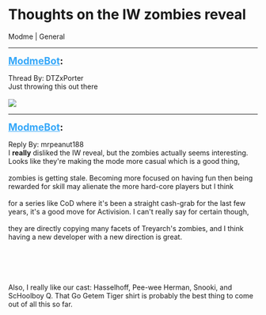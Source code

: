 # Thoughts on the IW zombies reveal
Modme | General

---
<strong style="font-size: 1.4em;"><span style="text-decoration: underline;text-decoration-color: #34a7f9;"><span style="color:#34a7f9;">ModmeBot</span></span>:</strong>

<p>Thread By: DTZxPorter<br />Just throwing this out there<br /><br /><img style="max-width: 500px;" src="http://image.prntscr.com/image/a0cda5a2748144caa7905aa93505e248.png"></p>

---
<strong style="font-size: 1.4em;"><span style="text-decoration: underline;text-decoration-color: #34a7f9;"><span style="color:#34a7f9;">ModmeBot</span></span>:</strong>

<p>Reply By: mrpeanut188<br />I <strong>really</strong> disliked the IW reveal, but the zombies actually seems interesting. Looks like they&#39;re making the mode more casual which is a good thing, <br /><br />zombies is getting stale. Becoming more focused on having fun then being rewarded for skill may alienate the more hard-core players but I think<br /><br />for a series like CoD where it&#39;s been a straight cash-grab for the last few years, it&#39;s a good move for Activision. I can&#39;t really say for certain though,<br /><br />they are directly copying many facets of Treyarch&#39;s zombies, and I think having a new developer with a new direction is great.<br /><br /><br /><br /><br /><br />Also, I really like our cast: Hasselhoff, Pee-wee Herman, Snooki, and ScHoolboy Q. That Go Getem Tiger shirt is probably the best thing to come out of all this so far.</p>
